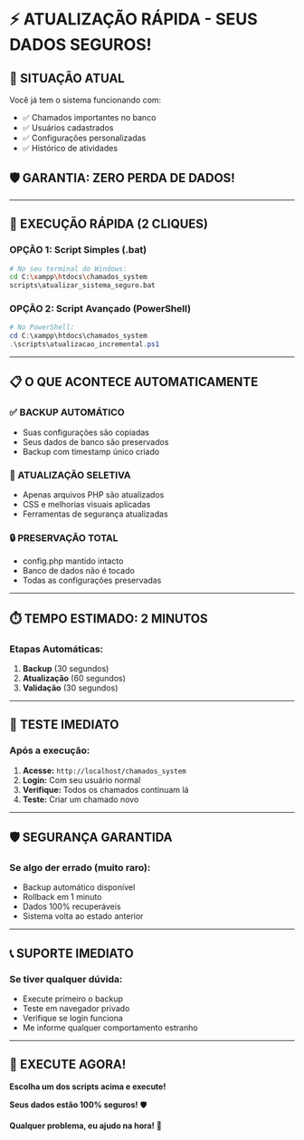 # ⚡ ATUALIZAÇÃO RÁPIDA - SEUS DADOS SEGUROS!

## 🎯 SITUAÇÃO ATUAL
Você já tem o sistema funcionando com:
- ✅ Chamados importantes no banco
- ✅ Usuários cadastrados
- ✅ Configurações personalizadas
- ✅ Histórico de atividades

## 🛡️ GARANTIA: ZERO PERDA DE DADOS!

---

## 🚀 EXECUÇÃO RÁPIDA (2 CLIQUES)

### **OPÇÃO 1: Script Simples (.bat)**
```bash
# No seu terminal do Windows:
cd C:\xampp\htdocs\chamados_system
scripts\atualizar_sistema_seguro.bat
```

### **OPÇÃO 2: Script Avançado (PowerShell)**
```powershell
# No PowerShell:
cd C:\xampp\htdocs\chamados_system
.\scripts\atualizacao_incremental.ps1
```

---

## 📋 O QUE ACONTECE AUTOMATICAMENTE

### **✅ BACKUP AUTOMÁTICO**
- Suas configurações são copiadas
- Seus dados de banco são preservados
- Backup com timestamp único criado

### **🔄 ATUALIZAÇÃO SELETIVA**
- Apenas arquivos PHP são atualizados
- CSS e melhorias visuais aplicadas
- Ferramentas de segurança atualizadas

### **🔒 PRESERVAÇÃO TOTAL**
- config.php mantido intacto
- Banco de dados não é tocado
- Todas as configurações preservadas

---

## ⏱️ TEMPO ESTIMADO: 2 MINUTOS

### **Etapas Automáticas:**
1. **Backup** (30 segundos)
2. **Atualização** (60 segundos)  
3. **Validação** (30 segundos)

---

## 🧪 TESTE IMEDIATO

### **Após a execução:**
1. **Acesse:** `http://localhost/chamados_system`
2. **Login:** Com seu usuário normal
3. **Verifique:** Todos os chamados continuam lá
4. **Teste:** Criar um chamado novo

---

## 🛡️ SEGURANÇA GARANTIDA

### **Se algo der errado (muito raro):**
- Backup automático disponível
- Rollback em 1 minuto
- Dados 100% recuperáveis
- Sistema volta ao estado anterior

---

## 📞 SUPORTE IMEDIATO

### **Se tiver qualquer dúvida:**
- Execute primeiro o backup
- Teste em navegador privado
- Verifique se login funciona
- Me informe qualquer comportamento estranho

---

## 🎯 EXECUTE AGORA!

**Escolha um dos scripts acima e execute!**

**Seus dados estão 100% seguros!** 🛡️

**Qualquer problema, eu ajudo na hora!** 🚀
